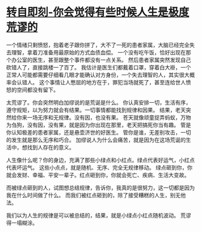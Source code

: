 # [转自即刻-你会觉得有些时候人生是极度荒谬的](https://github.com/myogg/meek/issues/86)


一个情绪只剩愤怒，抱着老子跟你拼了，大不了一死的患者家属，大脑已经完全失去理智，拿着刀准备用最原始的方式血债血偿。
一个没有吃午饭，恰好出现在那个办公室的医生，甚至跟整个事件都没有一点关系。
然后患者家属突然发现自己砍错人了，直接跳楼一了百了。
我估计是医生们都戴着口罩，穿着白大褂，一个正常人可能都需要仔细看几眼才能确认对方身份，一个失去理智的人，其实很大概率会认错人。
这个事情让人憋屈的地方在于，罪犯当场就死了，甚至连给世人愤怒的空间都没有留下。

太荒谬了。你会突然明白加缪说的是荒诞是什么。
你认真安排一切，生活有序，遵守规矩，以为努力就会有结果。一切事情都能找到规律和因果。
结果，老天突然给你来一场无序和无规律。没有因，也没有果。
苍天就像顽童捉弄蚂蚁，万物为刍狗，没有因，没有果，就是因为你出现在那里，老天把搞死你当有趣。
管是你认知极差的患者家属，还是悬壶济世的好医生。
管你是谁，无差别攻击，一切的发生就是那么无序和巧合。
加缪说人为什么会痛苦，就是因为在这场荒诞的生活中，想找到人存在的意义。

人生像什么呢？你的身边，充满了那些小绿点和小红点。绿点代表好运气，小红点代表坏运气。
这些小点点，就是随机、无序、完全无规律移动。
绿点砸到你，你就会发财、幸福、平安一辈子。红点砸到你，你就会死亡、疾病、生活大变故。

而被绿点砸到的人，试图想总结规律，告诉你，我真的是很努力，这一切都是因为我在什么时间做了什么。
而我们被红点砸到的，除了接受糟糕的人生，别无他法。

我们以为人生的规律是可以被总结的，结果，就是小绿点小红点随机波动。
荒谬得一塌糊涂。